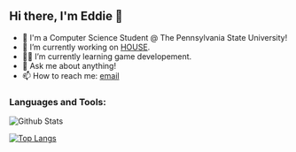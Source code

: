 ## Hi there, I'm Eddie 👋 
- :brain: I'm a Computer Science Student @ The Pennsylvania State University! 
- 🔭 I’m currently working on [HOUSE](link).
- :surfing_man: I’m currently learning game developement.
- 💬 Ask me about anything!
- 📫 How to reach me: [email](evu5018@psu.edu)


### Languages and Tools:


![Github Stats](https://github-readme-stats.vercel.app/api?username=UbriJr&theme=default&show_icons=true&count_private=true&hide=issues,contribs)

[![Top Langs](https://github-readme-stats.vercel.app/api/top-langs/?username=UbriJr&layout=compact)](https://github.com/UbriJr/github-readme-stats)

<!--
**UbriJr/UbriJr** is a ✨ _special_ ✨ repository because its `README.md` (this file) appears on your GitHub profile.

Here are some ideas to get you started:

- 🔭 I’m currently working on ...
- 🌱 I’m currently learning ...
- 👯 I’m looking to collaborate on ...
- 🤔 I’m looking for help with ...
- 💬 Ask me about ...
- 📫 How to reach me: ...
- 😄 Pronouns: ...
- ⚡ Fun fact: ...
-->
